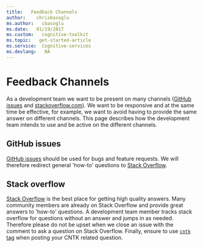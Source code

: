 ```yaml
---
title:   Feedback Channels
author:    chrisbasoglu
ms.author:   cbasoglu
ms.date:   01/19/2017
ms.custom:   cognitive-toolkit
ms.topic:   get-started-article
ms.service:  Cognitive-services
ms.devlang:   NA
---
```


# Feedback Channels

As a development team we want to be present on many channels ([GitHub issues](https://github.com/Microsoft/CNTK/issues) and [stackoverflow.com](http://stackoverflow.com/questions/tagged/cntk)). We want to be responsive and at the same time be effective, for example, we want to avoid having to provide the same answer on different channels. This page describes how the development team intends to use and be active on the different channels.

## GitHub issues 
[GitHub issues](https://github.com/Microsoft/CNTK/issues) should be used for bugs and feature requests. We will therefore redirect general 'how-to' questions to [Stack Overflow](http://stackoverflow.com/questions/tagged/cntk). 

## Stack overflow 
[Stack Overflow](http://stackoverflow.com/questions/tagged/cntk) is the best place for getting high quality answers. Many community members are already on Stack Overflow and provide great answers to 'how-to' questions. A development team member tracks stack overflow for questions without an answer and jumps in as needed. 
Therefore please do not be upset when we close an issue with the comment to ask a question on Stack Overflow.
Finally, ensure to use [`cntk` tag](http://stackoverflow.com/questions/tagged/cntk) when posting your CNTK related question.  
